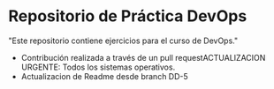# Repositorio de Práctica DevOps

 "Este repositorio contiene ejercicios para el curso de DevOps."
 - Contribución realizada a través de un pull requestACTUALIZACION URGENTE: Todos los sistemas operativos.
 - Actualizacion de Readme desde branch DD-5 

